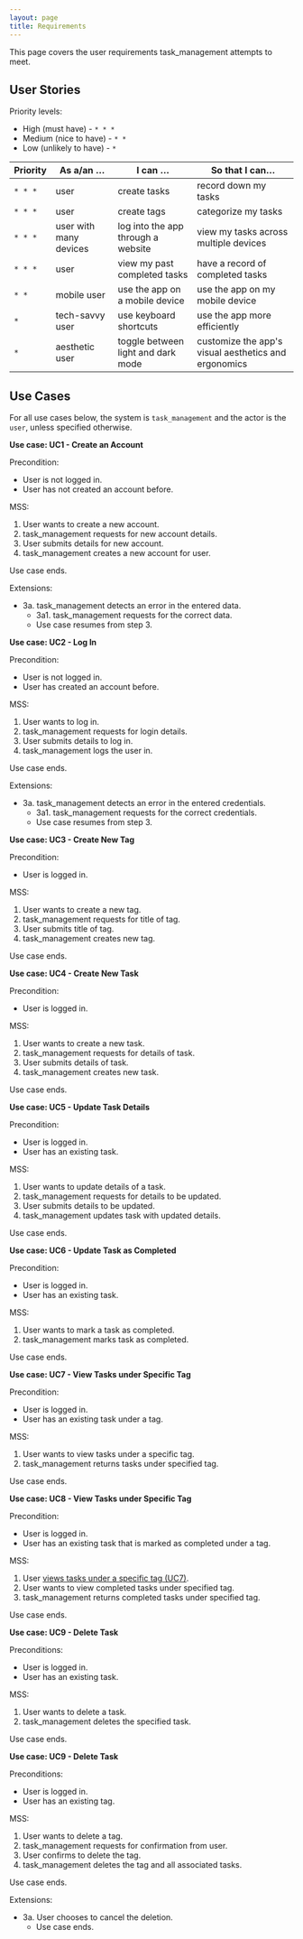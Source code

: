 ```yaml
---
layout: page
title: Requirements
---
```


This page covers the user requirements task_management attempts to meet.

## **User Stories**

Priority levels:

- High (must have) - `* * *`
- Medium (nice to have) - `* *`
- Low (unlikely to have) - `*`

| Priority | As a/an …​             | I can …​                           | So that I can…​                                      |
| -------- | ---------------------- | ---------------------------------- | ---------------------------------------------------- |
| `* * *`  | user                   | create tasks                       | record down my tasks                                 |
| `* * *`  | user                   | create tags                        | categorize my tasks                                  |
| `* * *`  | user with many devices | log into the app through a website | view my tasks across multiple devices                |
| `* * *`  | user                   | view my past completed tasks       | have a record of completed tasks                     |
| `* *`    | mobile user            | use the app on a mobile device     | use the app on my mobile device                      |
| `*`      | tech-savvy user        | use keyboard shortcuts             | use the app more efficiently                         |
| `*`      | aesthetic user         | toggle between light and dark mode | customize the app's visual aesthetics and ergonomics |

## **Use Cases**

For all use cases below, the system is `task_management` and the actor is the `user`, unless specified otherwise.

**Use case: UC1 - Create an Account**

Precondition:

- User is not logged in.
- User has not created an account before.

MSS:

1. User wants to create a new account.
2. task_management requests for new account details.
3. User submits details for new account.
4. task_management creates a new account for user.

Use case ends.

Extensions:

- 3a. task_management detects an error in the entered data.
  - 3a1. task_management requests for the correct data.
  - Use case resumes from step 3.

**Use case: UC2 - Log In**

Precondition:

- User is not logged in.
- User has created an account before.

MSS:

1. User wants to log in.
2. task_management requests for login details.
3. User submits details to log in.
4. task_management logs the user in.

Use case ends.

Extensions:

- 3a. task_management detects an error in the entered credentials.
  - 3a1. task_management requests for the correct credentials.
  - Use case resumes from step 3.

**Use case: UC3 - Create New Tag**

Precondition:

- User is logged in.

MSS:

1. User wants to create a new tag.
2. task_management requests for title of tag.
3. User submits title of tag.
4. task_management creates new tag.

Use case ends.

**Use case: UC4 - Create New Task**

Precondition:

- User is logged in.

MSS:

1. User wants to create a new task.
2. task_management requests for details of task.
3. User submits details of task.
4. task_management creates new task.

Use case ends.

**Use case: UC5 - Update Task Details**

Precondition:

- User is logged in.
- User has an existing task.

MSS:

1. User wants to update details of a task.
2. task_management requests for details to be updated.
3. User submits details to be updated.
4. task_management updates task with updated details.

Use case ends.

**Use case: UC6 - Update Task as Completed**

Precondition:

- User is logged in.
- User has an existing task.

MSS:

1. User wants to mark a task as completed.
2. task_management marks task as completed.

Use case ends.

**Use case: UC7 - View Tasks under Specific Tag**

Precondition:

- User is logged in.
- User has an existing task under a tag.

MSS:

1. User wants to view tasks under a specific tag.
2. task_management returns tasks under specified tag.

Use case ends.

**Use case: UC8 - View Tasks under Specific Tag**

Precondition:

- User is logged in.
- User has an existing task that is marked as completed under a tag.

MSS:

1. User <u>views tasks under a specific tag (UC7)</u>.
2. User wants to view completed tasks under specified tag.
3. task_management returns completed tasks under specified tag.

Use case ends.

**Use case: UC9 - Delete Task**

Preconditions:

- User is logged in.
- User has an existing task.

MSS:

1. User wants to delete a task.
2. task_management deletes the specified task.

Use case ends.

**Use case: UC9 - Delete Task**

Preconditions:

- User is logged in.
- User has an existing tag.

MSS:

1. User wants to delete a tag.
2. task_management requests for confirmation from user.
3. User confirms to delete the tag.
4. task_management deletes the tag and all associated tasks.

Use case ends.

Extensions:

- 3a. User chooses to cancel the deletion.
  - Use case ends.

